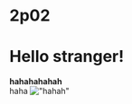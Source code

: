 # 2p02
# Hello stranger! 
        
**hahahahahah**        
haha
!["hahah"](https://d17fnq9dkz9hgj.cloudfront.net/uploads/2012/11/78489432-reading-cats-body-language-632x475.jpg)
